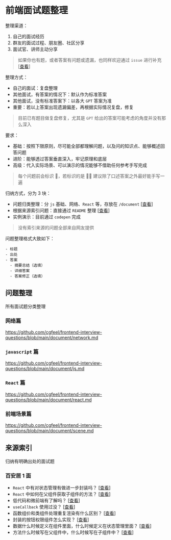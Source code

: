 # 前端面试题整理

整理渠道：

1. 自己的面试经历
2. 群友的面试过程、朋友圈、社区分享
3. 面试官、讲师主动分享

> 如果你也有题，或者答案有问题或遗漏，也同样欢迎通过 `issue` 进行补充 [[查看](https://github.com/cgfeel/frontend-interview-questions/issues)]

整理方式：

- 自己的面试：复盘整理
- 其他面试，有答案的情况下：默认作为标准答案
- 其他面试，没有标准答案下：以各大 `GPT` 答案为准
- 重要：若以上答案出现遗漏偏差，再根据实际情况复盘，修复

> 目前已有题目做复盘修复，尤其是 `GPT` 给出的答案可能考虑的角度并没有那么深入

要求：

- 基础：按照下限原则，尽可能全部都理解问题，以及问的知识点、能够概述回答问题
- 进阶：能够透过答案垂直深入，牢记原理和底层
- 高级：代入实际场景、可以演示的情况能够不借助任何参考手写完成

> 每个问题前会标识 🔴，若标识的是 🧑‍💻 建议除了口述答案之外最好能手写一遍

归纳方式，分为 3 块：

- 问题归类整理：分 `js` 基础、网络、`React` 等，存放在 `/document` [[查看](#问题整理)]
- 根据来源索引问题：直接通过 `README` 整理 [[查看](#来源索引)]
- 实例演示：目前通过 `codepen` 完成

> 没有索引来源的问题全部来自网友提供

问题整理格式大致如下：

```
- 标题
- 出处
- 答案
  - 摘要总结（选填）
  - 详细答案
  - 答案修正（选填）
```

## 问题整理

所有面试题分类整理

### 网络篇

https://github.com/cgfeel/frontend-interview-questions/blob/main/document/network.md

### `javascript` 篇

https://github.com/cgfeel/frontend-interview-questions/blob/main/document/js.md

### `React` 篇

https://github.com/cgfeel/frontend-interview-questions/blob/main/document/react.md

### 前端场景篇

https://github.com/cgfeel/frontend-interview-questions/blob/main/document/scene.md

## 来源索引

归纳有明确出处的面试题

### 百安居 1 面

- `React` 中有对状态管理有做进一步封装吗？ [[查看](https://github.com/cgfeel/frontend-interview-questions/blob/main/document/react.md#-react-%E4%B8%AD%E6%9C%89%E5%AF%B9%E7%8A%B6%E6%80%81%E7%AE%A1%E7%90%86%E6%9C%89%E5%81%9A%E8%BF%9B%E4%B8%80%E6%AD%A5%E5%B0%81%E8%A3%85%E5%90%97)]
- `React` 中如何在父组件获取子组件的方法？ [[查看](https://github.com/cgfeel/frontend-interview-questions/blob/main/document/react.md#-react-%E4%B8%AD%E5%A6%82%E4%BD%95%E5%9C%A8%E7%88%B6%E7%BB%84%E4%BB%B6%E8%8E%B7%E5%8F%96%E5%AD%90%E7%BB%84%E4%BB%B6%E7%9A%84%E6%96%B9%E6%B3%95)]
- 低代码和微前端有了解吗？ [[查看](https://github.com/cgfeel/frontend-interview-questions/blob/main/document/scene.md#-%E4%BD%8E%E4%BB%A3%E7%A0%81%E5%92%8C%E5%BE%AE%E5%89%8D%E7%AB%AF%E6%9C%89%E4%BA%86%E8%A7%A3%E5%90%97)]
- `useCallback` 使用过没？ [[查看](https://github.com/cgfeel/frontend-interview-questions/blob/main/document/react.md#-usecallback-%E4%BD%BF%E7%94%A8%E8%BF%87%E6%B2%A1)]
- 函数组价和类组件处理重复渲染有什么区别？ [[查看](https://github.com/cgfeel/frontend-interview-questions/blob/main/document/react.md#-%E5%87%BD%E6%95%B0%E7%BB%84%E4%BB%B7%E5%92%8C%E7%B1%BB%E7%BB%84%E4%BB%B6%E5%A4%84%E7%90%86%E9%87%8D%E5%A4%8D%E6%B8%B2%E6%9F%93%E6%9C%89%E4%BB%80%E4%B9%88%E5%8C%BA%E5%88%AB)]
- 封装的按钮权限组件怎么实现？ [[查看](https://github.com/cgfeel/frontend-interview-questions/blob/main/document/react.md#-%E5%B0%81%E8%A3%85%E7%9A%84%E6%8C%89%E9%92%AE%E6%9D%83%E9%99%90%E7%BB%84%E4%BB%B6%E6%80%8E%E4%B9%88%E5%AE%9E%E7%8E%B0)]
- 数据什么时候定义在组件里面，什么时候定义在状态管理里面？ [[查看](https://github.com/cgfeel/frontend-interview-questions/blob/main/document/react.md#-%E6%95%B0%E6%8D%AE%E4%BB%80%E4%B9%88%E6%97%B6%E5%80%99%E5%AE%9A%E4%B9%89%E5%9C%A8%E7%BB%84%E4%BB%B6%E9%87%8C%E9%9D%A2%E4%BB%80%E4%B9%88%E6%97%B6%E5%80%99%E5%AE%9A%E4%B9%89%E5%9C%A8%E7%8A%B6%E6%80%81%E7%AE%A1%E7%90%86%E9%87%8C%E9%9D%A2)]
- 方法什么时候写在父组件中，什么时候写在子组件中？ [[查看](https://github.com/cgfeel/frontend-interview-questions/blob/main/document/react.md#-%E6%96%B9%E6%B3%95%E4%BB%80%E4%B9%88%E6%97%B6%E5%80%99%E5%86%99%E5%9C%A8%E7%88%B6%E7%BB%84%E4%BB%B6%E4%B8%AD%E4%BB%80%E4%B9%88%E6%97%B6%E5%80%99%E5%86%99%E5%9C%A8%E5%AD%90%E7%BB%84%E4%BB%B6%E4%B8%AD)]
